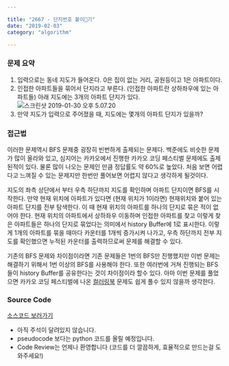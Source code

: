 ```yaml
---   

title: "2667 - 단지번호 붙이기"  
date: "2019-02-03"  
category: "algorithm"

---   
```


### 문제 요약

1.	입력으로는 동네 지도가 들어온다. 0은 집이 없는 거리, 공원등이고 1은 아파트이다.  
2.	인접한 아파트들을 묶어서 단지라고 부른다. (인접한 아파트란 상하좌우에 있는 아파트들) 아래 지도에는 3개의 아파트 단지가 있다.  
	![스크린샷 2019-01-30 오후 5.07.20](https://i.imgur.com/2PGrSzB.png)  
3.	만약 지도가 입력으로 주어졌을 때, 지도에는 몇개의 아파트 단지가 있을까?  

### 접근법

이러한 문제역시 BFS 문제중 굉장히 빈번하게 출제되는 문제다. 백준에도 비슷한 문제가 많이 올라와 있고, 심지어는 카카오에서 진행한 카카오 코딩 페스티벌 문제에도 출제된적이 있다. 물론 많이 나오는 문제인 만큼 정답률도 약 60%로 높았다. 처음 보면 어렵다고 느껴질 수 있는 문제지만 한번만 풀어보면 어렵지 않다고 생각하게 될것이다.

지도의 좌측 상단에서 부터 우측 하단까지 지도를 확인하며 아파트 단지이면 BFS를 시작한다. 만약 현재 위치에 아파트가 있다면 (현재 위치가 1이라면) 현재위치와 붙어 있는 아파트 단지를 전부 탐색한다. 이 때 현재 위치의 아파트를 하나의 단지로 묶은 적이 없어야 한다. 현재 위치의 아파트에서 상하좌우 이동하며 인접한 아파트를 찾고 이렇게 찾은 아파트들은 하나의 단지로 묶었다는 의미에서 history Buffer에 1로 표시한다. 이렇게 1개의 아파트를 묶을 때마다 카운터를 1개씩 증가시켜 나가고, 우측 하단까지 전부 지도를 확인했으면 누적된 카운터를 출력하므로써 문제를 해결할 수 있다.

기존의 BFS 문제와 차이점이라면 기존 문제들은 1번의 BFS만 진행했지만 이번 문제는 해결하기 위해서 1번 이상의 BFS를 사용해야 한다. 또한 여러번에 거쳐 진행되는 BFS들이 history Buffer를 공유한다는 것이 차이점이라 할수 있다. 아마 이번 문제를 풀었으면 카카오 코딩 페스티벌에 나온 [컬러링북](https://programmers.co.kr/learn/courses/30/lessons/1829) 문제도 쉽게 풀수 있지 않을까 생각한다.

### Source Code

[소스코드 보러가기](https://github.com/parksjin01/parksjin01.github.com/blob/master/source_code/n2667.py)  
- 아직 주석이 달려있지 않습니다.  
- pseudocode 보다는 python 코드를 올릴 예정입니다.  
- Code Review는 언제나 환영합니다 (코드를 더 깔끔하게, 효율적으로 만드는걸 도와주세요!)

